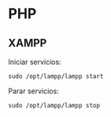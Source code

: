 # PHP

## XAMPP

Iniciar servicios:

``sudo /opt/lampp/lampp start``

Parar servicios:

``sudo /opt/lampp/lampp stop``
